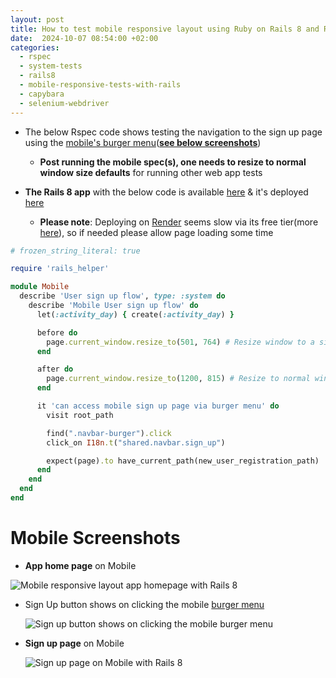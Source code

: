 ```yaml
---
layout: post
title: How to test mobile responsive layout using Ruby on Rails 8 and RSpec System Tests
date:  2024-10-07 08:54:00 +02:00
categories:
  - rspec
  - system-tests
  - rails8
  - mobile-responsive-tests-with-rails
  - capybara
  - selenium-webdriver
---
```


- The below Rspec code shows testing the navigation to the sign up page using the [mobile's burger menu](https://icons8.de/icons/set/hamburger-menu)(**[see below screenshots](#mobile-screenshots)**)
  - **Post running the mobile spec(s), one needs to resize to normal window size defaults** for running other web app tests
  
- **The Rails 8 app** with the below code is available [here](https://github.com/boddhisattva/learner-web/blob/main/spec/system/mobile/mobile_users_authentication_flow_spec.rb) & it's deployed [here](https://learner-web.onrender.com/)
  - **Please note**: Deploying on [Render](https://render.com/) seems slow via its free tier(more [here](https://www.reddit.com/r/node/comments/195sm33/comment/lbgoggr/)), so if needed please allow page loading some time
  
```ruby
# frozen_string_literal: true

require 'rails_helper'

module Mobile
  describe 'User sign up flow', type: :system do
    describe 'Mobile User sign up flow' do
      let(:activity_day) { create(:activity_day) }

      before do
        page.current_window.resize_to(501, 764) # Resize window to a size similar to that of mobile devices
      end

      after do
        page.current_window.resize_to(1200, 815) # Resize to normal window size defaults
      end

      it 'can access mobile sign up page via burger menu' do
        visit root_path

        find(".navbar-burger").click
        click_on I18n.t("shared.navbar.sign_up")

        expect(page).to have_current_path(new_user_registration_path)
      end
    end
  end
end
```

# Mobile Screenshots

- **App home page** on Mobile

![Mobile responsive layout app homepage with Rails 8](https://i.imgur.com/XnoQZ7I.jpeg)

- Sign Up button shows on clicking the mobile [burger menu](https://icons8.de/icons/set/hamburger-menu)

  ![Sign up button shows on clicking the mobile burger menu](https://i.imgur.com/hdh0IKS.jpeg)

- **Sign up page** on Mobile

  ![Sign up page on Mobile with Rails 8](https://i.imgur.com/9zAklr4.jpeg)
